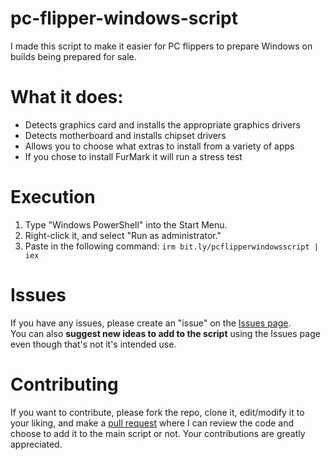 # pc-flipper-windows-script
I made this script to make it easier for PC flippers to prepare Windows on builds being prepared for sale.

# What it does:
- Detects graphics card and installs the appropriate graphics drivers
- Detects motherboard and installs chipset drivers
- Allows you to choose what extras to install from a variety of apps
- If you chose to install FurMark it will run a stress test

# Execution
1. Type "Windows PowerShell" into the Start Menu.
2. Right-click it, and select "Run as administrator."
3. Paste in the following command: `irm bit.ly/pcflipperwindowsscript | iex`

# Issues
If you have any issues, please create an "issue" on the [Issues page](https://github.com/PowerPCFan/pc-flipper-windows-script/issues).\
You can also **suggest new ideas to add to the script** using the Issues page even though that's not it's intended use. 

# Contributing
If you want to contribute, please fork the repo, clone it, edit/modify it to your liking, and make a [pull request](https://github.com/PowerPCFan/pc-flipper-windows-script/pulls) where I can review the code and choose to add it to the main script or not. Your contributions are greatly appreciated.
